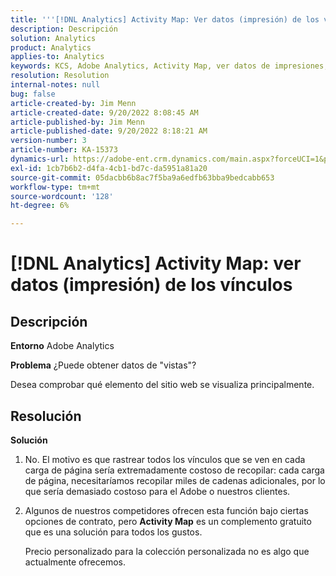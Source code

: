 ```yaml
---
title: '''[!DNL Analytics] Activity Map: Ver datos (impresión) de los vínculos'
description: Descripción
solution: Analytics
product: Analytics
applies-to: Analytics
keywords: KCS, Adobe Analytics, Activity Map, ver datos de impresiones, vínculos, vistas
resolution: Resolution
internal-notes: null
bug: false
article-created-by: Jim Menn
article-created-date: 9/20/2022 8:08:45 AM
article-published-by: Jim Menn
article-published-date: 9/20/2022 8:18:21 AM
version-number: 3
article-number: KA-15373
dynamics-url: https://adobe-ent.crm.dynamics.com/main.aspx?forceUCI=1&pagetype=entityrecord&etn=knowledgearticle&id=80e75a6f-bb38-ed11-9db1-0022480866ad
exl-id: 1cb7b6b2-d4fa-4cb1-bd7c-da5951a81a20
source-git-commit: 05dacbb6b8ac7f5ba9a6edfb63bba9bedcabb653
workflow-type: tm+mt
source-wordcount: '128'
ht-degree: 6%

---
```


# [!DNL Analytics] Activity Map: ver datos (impresión) de los vínculos

## Descripción


<b>Entorno</b>
Adobe Analytics

<b>Problema</b>
¿Puede obtener datos de &quot;vistas&quot;?

Desea comprobar qué elemento del sitio web se visualiza principalmente.


## Resolución


<b>Solución</b>

1. No. El motivo es que rastrear todos los vínculos que se ven en cada carga de página sería extremadamente costoso de recopilar: cada carga de página, necesitaríamos recopilar miles de cadenas adicionales, por lo que sería demasiado costoso para el Adobe o nuestros clientes.
2. Algunos de nuestros competidores ofrecen esta función bajo ciertas opciones de contrato, pero <b>Activity Map</b> es un complemento gratuito que es una solución para todos los gustos.

   Precio personalizado para la colección personalizada no es algo que actualmente ofrecemos.
